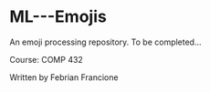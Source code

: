 # ML---Emojis

An emoji processing repository. To be completed...

Course: COMP 432

Written by Febrian Francione
